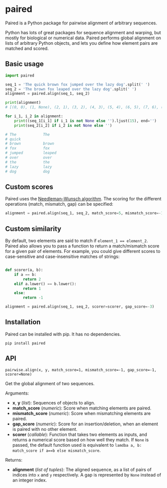 # paired

Paired is a Python package for pairwise alignment of arbitrary sequences. 

Python has lots of great packages for sequence alignment and warping, but mostly for biological or numerical data. Paired performs global alignment on lists of arbitrary Python objects, and lets you define how element pairs are matched and scored.


## Basic usage

```python
import paired

seq_1 = 'The quick brown fox jumped over the lazy dog'.split(' ')
seq_2 = 'The brown fox leaped over the lazy dog'.split(' ')
alignment = paired.align(seq_1, seq_2)

print(alignment)
# [(0, 0), (1, None), (2, 1), (3, 2), (4, 3), (5, 4), (6, 5), (7, 6), (8, 7)]

for i_1, i_2 in alignment:
    print((seq_1[i_1] if i_1 is not None else '').ljust(15), end='')
    print(seq_2[i_2] if i_2 is not None else '')

# The            The
# quick          
# brown          brown
# fox            fox
# jumped         leaped
# over           over
# the            the
# lazy           lazy
# dog            dog
```



## Custom scores

Paired uses the [Needleman–Wunsch algorithm](https://en.wikipedia.org/wiki/Needleman%E2%80%93Wunsch_algorithm).  The scoring for the different operations (match, mismatch, gap) can be specified:

```python
alignment = paired.align(seq_1, seq_2, match_score=5, mismatch_score=-1, gap_score=-5)
```


## Custom similarity

By default, two elements are said to match if `element_1 == element_2`. Paired also allows you to pass a function to return a match/mismatch score for a given pair of elements. For example, you could give different scores to case-sensitive and case-insensitive matches of strings:


```python

def scorer(a, b):
    if a == b:
        return 2
    elif a.lower() == b.lower():
        return 1
    else:
        return -1

alignment = paired.align(seq_1, seq_2, scorer=scorer, gap_score=-3)
```




## Installation

Paired can be installed with pip. It has no dependencies.

```shell
pip install paired
```


## API

`pairwise.align(x, y, match_score=1, mismatch_score=-1, gap_score=-1, scorer=None)`

Get the global alignment of two sequences.

Arguments:

* **x**, **y** (*list*): Sequences of objects to align.
* **match_score** (*numeric*): Score when matching elements are paired.
* **mismatch_score** (*numeric*): Score when mismatching elements are paired.
* **gap_score** (*numeric*): Score for an insertion/deletion, when an element is paired with no other element.
* **scorer** (*callable*): Function that takes two elements as inputs, and returns a numerical score based on how well they match.  If `None` is passed, the default function used is equivalent to `lamdba a, b: match_score if a==b else mismatch_score`.

Returns: 

* **alignment** (*list of tuples*): The aligned sequence, as a list of pairs of indices into `x` and `y` respectively.  A gap is represented by `None` instead of an integer index.
